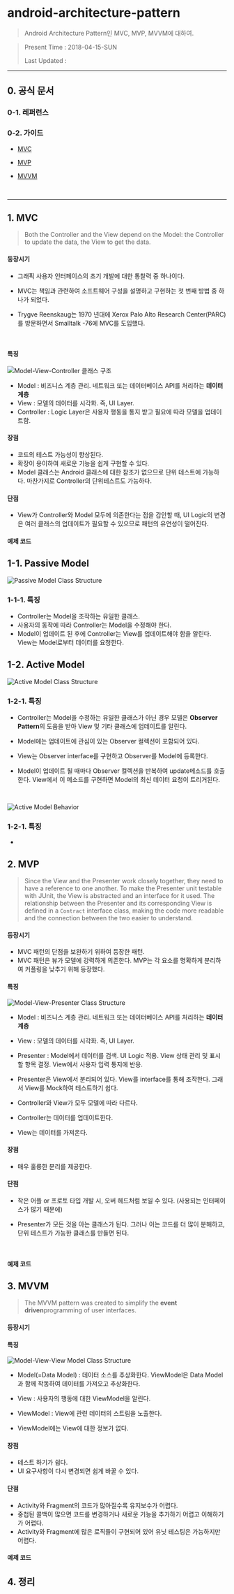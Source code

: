 # android-architecture-pattern

> Android Architecture Pattern인 MVC, MVP, MVVM에 대하여.

>

> Present Time : 2018-04-15-SUN
>
> Last Updated :



----------------------------



## 0. 공식 문서

### 0-1. 레퍼런스

### 0-2. 가이드

* [MVC](https://medium.com/upday-devs/android-architecture-patterns-part-1-model-view-controller-3baecef5f2b6)

* [MVP](https://upday.github.io/blog/model-view-presenter/)

* [MVVM](https://upday.github.io/blog/model-view-viewmodel/)

  ​

--------------------------------



## 1. MVC

> Both the Controller and the View depend on the Model: the Controller to update the data, the View to get the data.



#### 등장시기

- 그래픽 사용자 인터페이스의 초기 개발에 대한 통찰력 중 하나이다. 

- MVC는 책임과 관련하여 소프트웨어 구성을 설명하고 구현하는 첫 번째 방법 중 하나가 되었다. 

- Trygve Reenskaug는 1970 년대에 Xerox Palo Alto Research Center(PARC)를 방문하면서 Smalltalk -76에 MVC를 도입했다. 

  ​


#### 특징

![Model-View-Controller 클래스 구조](C:\androidStudyLog\study\week4\img\mvc_class_structure.png)

- Model : 비즈니스 계층 관리. 네트워크 또는 데이터베이스 API를 처리하는 **데이터 계층**
- View : 모델의 데이터를 시각화. 즉, UI Layer.
- Controller : Logic Layer은 사용자 행동을 통지 받고 필요에 따라 모델을 업데이트함.



#### 장점

- 코드의 테스트 가능성이 향상된다.
- 확장이 용이하여 새로운 기능을 쉽게 구현할 수 있다.
- Model 클래스는 Android 클래스에 대한 참조가 없으므로 단위 테스트에 가능하다. 마찬가지로 Controller의 단위테스트도 가능하다. 



#### 단점

- View가 Controller와 Model 모두에 의존한다는 점을 감안할 때, UI Logic의 변경은 여러 클래스의 업데이트가 필요할 수 있으므로 패턴의 유연성이 떨어진다.



#### 예제 코드





## 1-1. Passive Model

![Passive Model Class Structure](C:\androidStudyLog\study\week4\img\mvc_passive_model.png)



### 1-1-1. 특징

- Controller는 Model을 조작하는 유일한 클래스.
- 사용자의 동작에 따라 Controller는 Model을 수정해야 한다.
- Model이 업데이트 된 후에 Controller는 View를 업데이트해야 함을 알린다. View는 Model로부터 데이터를 요청한다.



## 1-2. Active Model

![Active Model Class Structure](C:\androidStudyLog\study\week4\img\mvc_active_model_class_structure.png)

### 1-2-1. 특징

- Controller는 Model을 수정하는 유일한 클래스가 아닌 경우 모델은 **Observer Pattern**의 도움을 받아 View 및 기타 클래스에 업데이트를 알린다.

- Model에는 업데이트에 관심이 있는 Observer 컬렉션이 포함되어 있다.

- View는 Observer interface를 구현하고 Observer를 Model에 등록한다.

- Model이 업데이트 될 때마다 Observer 컬렉션을 반복하여 update메소드를 호출한다. View에서 이 메소드를 구현하면 Model의 최신 데이터 요청이 트리거된다.

  ​



![Active Model Behavior](C:\androidStudyLog\study\week4\img\mvc_active_model_behavior.png)

### 1-2-1. 특징

- ​





## 2. MVP

> Since the View and the Presenter work closely together, they need to have a reference to one another. To make the Presenter unit testable with JUnit, the View is abstracted and an interface for it used. The relationship between the Presenter and its corresponding View is defined in a `Contract` interface class, making the code more readable and the connection between the two easier to understand.



#### 등장시기

- MVC 패턴의 단점을 보완하기 위하여 등장한 패턴.
- MVC 패턴은 뷰가 모델에 강력하게 의존한다. MVP는 각 요소를 명확하게 분리하여 커플링을 낮추기 위해 등장했다.



#### 특징

![Model-View-Presenter Class Structure](C:\androidStudyLog\study\week4\img\mvp_class_structure.png)

- Model : 비즈니스 계층 관리. 네트워크 또는 데이터베이스 API를 처리하는 **데이터 계층**
- View : 모델의 데이터를 시각화. 즉, UI Layer.
- Presenter : Model에서 데이터를 검색. UI Logic 적용. View 상태 관리 및 표시 할 항목 결정. View에서 사용자 입력 통지에 반응.



- Presenter은 View에서 분리되어 있다. View를 interface를 통해 조작한다. 그래서 View를 Mock하여 테스트하기 쉽다. 
- Controller와 View가 모두 모델에 따라 다르다.
- Controller는 데이터를 업데이트한다.
- View는 데이터를 가져온다.



#### 장점

- 매우 훌륭한 분리를 제공한다.



#### 단점

- 작은 어플 or 프로토 타입 개발 시, 오버 헤드처럼 보일 수 있다. (사용되는 인터페이스가 많기 때문에)

- Presenter가 모든 것을 아는 클래스가 된다. 그러나 이는 코드를 더 많이 분해하고, 단위 테스트가 가능한 클래스를 만들면 된다.

  ​

#### 예제 코드





## 3. MVVM

>   The MVVM pattern was created to simplify the **event driven**programming of user interfaces.



#### 등장시기





#### 특징

![Model-View-View Model Class Structure](C:\androidStudyLog\study\week4\img\mvvm_class_structure.png)

- Model(=Data Model) : 데이터 소스를 추상화한다. ViewModel은 Data Model과 함께 작동하여 데이터를 가져오고 추상화한다. 
- View : 사용자의 행동에 대한 ViewModel을 알린다.
- ViewModel : View에 관련 데이터의 스트림을 노출한다.



- ViewModel에는 View에 대한 정보가 없다.



#### 장점

- 테스트 하기가 쉽다.
- UI 요구사항이 다시 변경되면 쉽게 바꿀 수 있다.



#### 단점

- Activity와 Fragment의 코드가 많아질수록 유지보수가 어렵다.
- 중첩된 콜백이 많으면 코드를 변경하거나 새로운 기능을 추가하기 어렵고 이해하기가 어렵다.
- Activity와 Fragment에 많은 로직들이 구현되어 있어 유닛 테스팅은 가능하지만 어렵다.



#### 예제 코드





## 4. 정리



